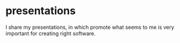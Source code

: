 presentations
=============

I share my presentations, in which promote what seems to me is very important for creating right software.
